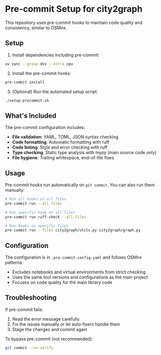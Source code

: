 # Pre-commit Setup for city2graph

This repository uses pre-commit hooks to maintain code quality and consistency, similar to OSMnx.

## Setup

1. Install dependencies including pre-commit:
```bash
uv sync --group dev --extra cpu
```

2. Install the pre-commit hooks:
```bash
pre-commit install
```

3. (Optional) Run the automated setup script:
```bash
./setup-precommit.sh
```

## What's Included

The pre-commit configuration includes:

- **File validation**: YAML, TOML, JSON syntax checking
- **Code formatting**: Automatic formatting with ruff
- **Code linting**: Style and error checking with ruff
- **Type checking**: Static type analysis with mypy (main source code only)
- **File hygiene**: Trailing whitespace, end-of-file fixes

## Usage

Pre-commit hooks run automatically on `git commit`. You can also run them manually:

```bash
# Run all hooks on all files
pre-commit run --all-files

# Run specific hook on all files
pre-commit run ruff-check --all-files

# Run hooks on specific files
pre-commit run --files city2graph/utils.py city2graph/graph.py
```

## Configuration

The configuration is in `.pre-commit-config.yaml` and follows OSMnx patterns:
- Excludes notebooks and virtual environments from strict checking
- Uses the same tool versions and configurations as the main project
- Focuses on code quality for the main library code

## Troubleshooting

If pre-commit fails:
1. Read the error message carefully
2. Fix the issues manually or let auto-fixers handle them
3. Stage the changes and commit again

To bypass pre-commit (not recommended):
```bash
git commit --no-verify
```

